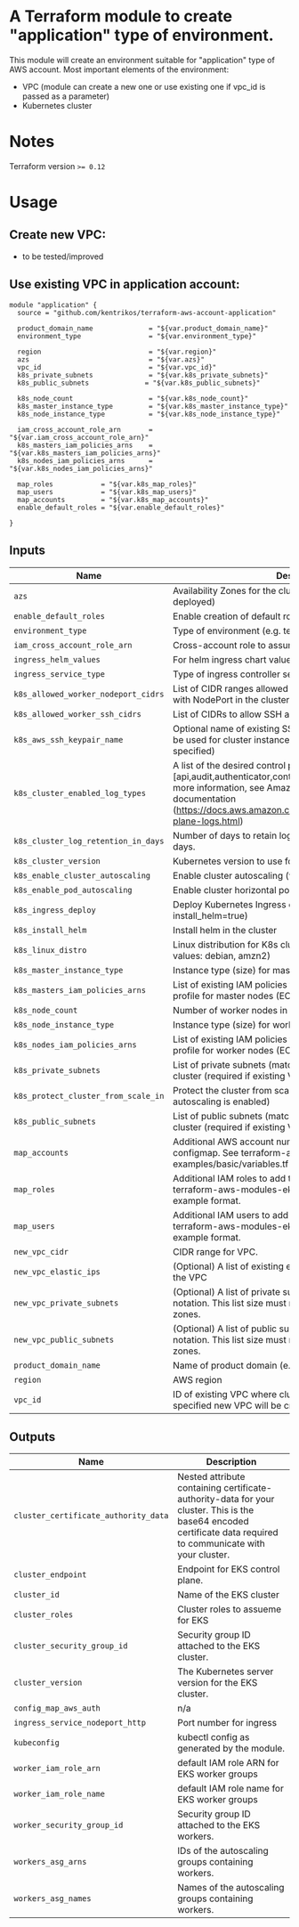 # A Terraform module to create "application" type of environment.

This module will create an environment suitable for "application" type of AWS account.
Most important elements of the environment:

* VPC (module can create a new one or use existing one if vpc_id is passed as a parameter)
* Kubernetes cluster

# Notes

Terraform version  `>= 0.12`

# Usage

## Create new VPC:
* to be tested/improved

## Use existing VPC in application account:
```hcl
module "application" {                                                          
  source = "github.com/kentrikos/terraform-aws-account-application"

  product_domain_name              = "${var.product_domain_name}"
  environment_type                 = "${var.environment_type}"

  region                           = "${var.region}"
  azs                              = "${var.azs}"
  vpc_id                           = "${var.vpc_id}"
  k8s_private_subnets              = "${var.k8s_private_subnets}"
  k8s_public_subnets              = "${var.k8s_public_subnets}"

  k8s_node_count                   = "${var.k8s_node_count}"
  k8s_master_instance_type         = "${var.k8s_master_instance_type}"
  k8s_node_instance_type           = "${var.k8s_node_instance_type}"

  iam_cross_account_role_arn       = "${var.iam_cross_account_role_arn}"
  k8s_masters_iam_policies_arns    = "${var.k8s_masters_iam_policies_arns}"
  k8s_nodes_iam_policies_arns      = "${var.k8s_nodes_iam_policies_arns}"

  map_roles            = "${var.k8s_map_roles}"
  map_users            = "${var.k8s_map_users}"
  map_accounts         = "${var.k8s_map_accounts}"
  enable_default_roles = "${var.enable_default_roles}"
  
}
```

## Inputs

| Name | Description | Type | Default | Required |
|------|-------------|:----:|:-----:|:-----:|
| `azs` | Availability Zones for the cluster (1 master per AZ will be deployed) | list(string) | n/a |  yes |
| `enable_default_roles` | Enable creation of default roles to assume | n/a | `true` |  no |
| `environment_type` | Type of environment (e.g. test, int, e2e, prod) | n/a | n/a |  yes |
| `iam_cross_account_role_arn` | Cross-account role to assume before deploying the cluster | n/a | n/a |  yes |
| `ingress_helm_values` | For helm ingress chart values in k => v map | n/a | n/a |  yes |
| `ingress_service_type` | Type of ingress controller service to create | n/a | `"NodePort"` |  no |
| `k8s_allowed_worker_nodeport_cidrs` | List of CIDR ranges allowed to connect to services exposed with NodePort in the cluster that are deployed by the module | list(string) | n/a |  yes |
| `k8s_allowed_worker_ssh_cidrs` | List of CIDRs to allow SSH access into the cluster nodes | list(string) | n/a |  yes |
| `k8s_aws_ssh_keypair_name` | Optional name of existing SSH keypair on AWS account, to be used for cluster instances (will be generated if not specified) | n/a | n/a |  yes |
| `k8s_cluster_enabled_log_types` | A list of the desired control plane logging to enable. [api,audit,authenticator,controllerManager,scheduler] For more information, see Amazon EKS Control Plane Logging documentation (https://docs.aws.amazon.com/eks/latest/userguide/control-plane-logs.html) | list(string) | n/a |  yes |
| `k8s_cluster_log_retention_in_days` | Number of days to retain log events. Default retention - 90 days. | number | `90` |  no |
| `k8s_cluster_version` | Kubernetes version to use for the EKS cluster. | string | `"1.13"` |  no |
| `k8s_enable_cluster_autoscaling` | Enable cluster autoscaling (vertical/node scaling) | n/a | `true` |  no |
| `k8s_enable_pod_autoscaling` | Enable cluster horizontal pod autoscaling | n/a | `true` |  no |
| `k8s_ingress_deploy` | Deploy Kubernetes Ingress controller on the cluster (requires install_helm=true) | n/a | `true` |  no |
| `k8s_install_helm` | Install helm in the cluster | n/a | `true` |  no |
| `k8s_linux_distro` | Linux distribution for K8s cluster instances (supported values: debian, amzn2) | n/a | `"debian"` |  no |
| `k8s_master_instance_type` | Instance type (size) for master nodes | n/a | `"m4.large"` |  no |
| `k8s_masters_iam_policies_arns` | List of existing IAM policies that will be attached to instance profile for master nodes (EC2 instances) | list(string) | n/a |  yes |
| `k8s_node_count` | Number of worker nodes in Kubernetes cluster | n/a | `"1"` |  no |
| `k8s_node_instance_type` | Instance type (size) for worker nodes | n/a | `"m4.large"` |  no |
| `k8s_nodes_iam_policies_arns` | List of existing IAM policies that will be attached to instance profile for worker nodes (EC2 instances) | list(string) | n/a |  yes |
| `k8s_private_subnets` | List of private subnets (matching AZs) where to deploy the cluster (required if existing VPC is used) | list(string) | n/a |  yes |
| `k8s_protect_cluster_from_scale_in` | Protect the cluster from scale-in (Only valid if cluster autoscaling is enabled) | n/a | n/a |  yes |
| `k8s_public_subnets` | List of public subnets (matching AZs) where to deploy the cluster (required if existing VPC is used) | list(string) | n/a |  yes |
| `map_accounts` | Additional AWS account numbers to add to the aws-auth configmap. See terraform-aws-modules-eks examples/basic/variables.tf for example format. | list(string) | n/a |  yes |
| `map_roles` | Additional IAM roles to add to the aws-auth configmap. See terraform-aws-modules-eks examples/basic/variables.tf for example format. | list(map(string)) | n/a |  yes |
| `map_users` | Additional IAM users to add to the aws-auth configmap. See terraform-aws-modules-eks examples/basic/variables.tf for example format. | list(map(string)) | n/a |  yes |
| `new_vpc_cidr` | CIDR range for VPC. | n/a | n/a |  yes |
| `new_vpc_elastic_ips` | (Optional) A list of existing elastic ip addresses to assign to the VPC | list(string) | n/a |  yes |
| `new_vpc_private_subnets` | (Optional) A list of private subnets expressed in CIDR notation. This list size must match the list size of availability zones. | list(string) | n/a |  yes |
| `new_vpc_public_subnets` | (Optional) A list of public subnets expressed in CIDR notation. This list size must match the list size of availability zones. | list(string) | n/a |  yes |
| `product_domain_name` | Name of product domain (e.g. maps) | n/a | n/a |  yes |
| `region` | AWS region | n/a | n/a |  yes |
| `vpc_id` | ID of existing VPC where cluster will be deployed (if not specified new VPC will be created | n/a | n/a |  yes |

## Outputs

| Name | Description |
|------|-------------|
| `cluster_certificate_authority_data` | Nested attribute containing certificate-authority-data for your cluster. This is the base64 encoded certificate data required to communicate with your cluster. |
| `cluster_endpoint` | Endpoint for EKS control plane. |
| `cluster_id` | Name of the EKS cluster |
| `cluster_roles` | Cluster roles to assueme for EKS |
| `cluster_security_group_id` | Security group ID attached to the EKS cluster. |
| `cluster_version` | The Kubernetes server version for the EKS cluster. |
| `config_map_aws_auth` | n/a |
| `ingress_service_nodeport_http` | Port number for ingress |
| `kubeconfig` | kubectl config as generated by the module. |
| `worker_iam_role_arn` | default IAM role ARN for EKS worker groups |
| `worker_iam_role_name` | default IAM role name for EKS worker groups |
| `worker_security_group_id` | Security group ID attached to the EKS workers. |
| `workers_asg_arns` | IDs of the autoscaling groups containing workers. |
| `workers_asg_names` | Names of the autoscaling groups containing workers. |



